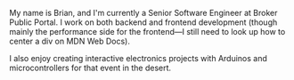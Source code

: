 My name is Brian, and I'm currently a Senior Software Engineer at Broker Public Portal. I work on both backend and frontend development (though mainly the performance side for the frontend—I still need to look up how to center a div on MDN Web Docs).

I also enjoy creating interactive electronics projects with Arduinos and microcontrollers for that event in the desert.
